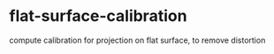 # flat-surface-calibration
compute calibration for projection on flat surface, to remove distortion
